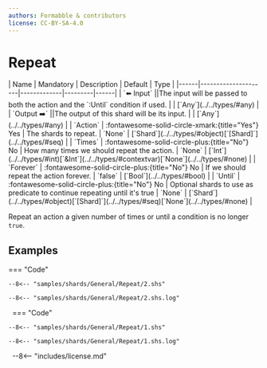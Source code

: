 ```yaml
---
authors: Formabble & contributors
license: CC-BY-SA-4.0
---
```



# Repeat

<div class="sh-parameters" markdown="1">
| Name | Mandatory | Description | Default | Type |
|------|---------------------|-------------|---------|------|
| `⬅️ Input` ||The input will be passed to both the action and the `:Until` condition if used. | | [`Any`](../../types/#any) |
| `Output ➡️` ||The output of this shard will be its input. | | [`Any`](../../types/#any) |
| `Action` | :fontawesome-solid-circle-xmark:{title="Yes"} Yes  | The shards to repeat. | `None` | [`Shard`](../../types/#object)[`[Shard]`](../../types/#seq) |
| `Times` | :fontawesome-solid-circle-plus:{title="No"} No  | How many times we should repeat the action. | `None` | [`Int`](../../types/#int)[`&Int`](../../types/#contextvar)[`None`](../../types/#none) |
| `Forever` | :fontawesome-solid-circle-plus:{title="No"} No  | If we should repeat the action forever. | `false` | [`Bool`](../../types/#bool) |
| `Until` | :fontawesome-solid-circle-plus:{title="No"} No  | Optional shards to use as predicate to continue repeating until it's true | `None` | [`Shard`](../../types/#object)[`[Shard]`](../../types/#seq)[`None`](../../types/#none) |

</div>

Repeat an action a given number of times or until a condition is no longer `true`.

## Examples

=== "Code"

  ```x86asm linenums="1"
  --8<-- "samples/shards/General/Repeat/2.shs"
  ```

  ```
  --8<-- "samples/shards/General/Repeat/2.shs.log"
  ```
&nbsp;
=== "Code"

  ```x86asm linenums="1"
  --8<-- "samples/shards/General/Repeat/1.shs"
  ```

  ```
  --8<-- "samples/shards/General/Repeat/1.shs.log"
  ```
&nbsp;
--8<-- "includes/license.md"

